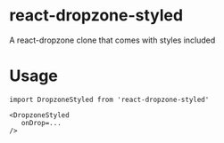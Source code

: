 # react-dropzone-styled
A react-dropzone clone that comes with styles included


# Usage
```
import DropzoneStyled from 'react-dropzone-styled'

<DropzoneStyled 
   onDrop=...
/>
```
